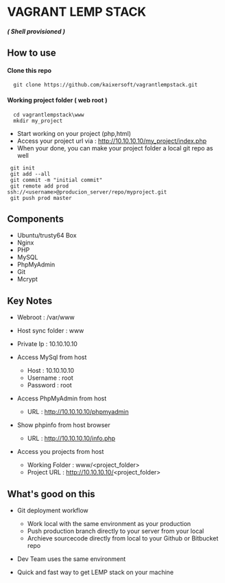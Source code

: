 # VAGRANT LEMP STACK
##### ( Shell provisioned  )

## How to use

#### Clone this repo
 ```
   git clone https://github.com/kaixersoft/vagrantlempstack.git
 ```

#### Working project folder ( web root )
 ```
   cd vagrantlempstack\www
   mkdir my_project	
 ```
   * Start working on your project (php,html)
   * Access your project url via : http://10.10.10.10/my_project/index.php
   * When your done, you can make your project folder a local git repo as well
 ```
  git init
  git add --all
  git commit -m "initial commit"
  git remote add prod ssh://<username>@producion_server/repo/myproject.git
  git push prod master
 ```

## Components

  * Ubuntu/trusty64  Box
  * Nginx
  * PHP
  * MySQL
  * PhpMyAdmin
  * Git
  * Mcrypt

## Key Notes

  * Webroot : /var/www
  * Host sync folder : www
  * Private Ip : 10.10.10.10

  * Access MySql from host
    * Host : 10.10.10.10
    * Username : root
    * Password : root

  * Access PhpMyAdmin from host
    * URL : http://10.10.10.10/phpmyadmin

  * Show phpinfo from host browser
    * URL : http://10.10.10.10/info.php

  * Access you projects from host
    * Working Folder : www/<project_folder>
    * Project URL : http://10.10.10.10/<project_folder>


## What's good on this
  * Git deployment workflow
    * Work local  with the same environment as your production
    * Push production branch directly to your server from your local
    * Archieve sourcecode directly from local to your Github or Bitbucket repo

  * Dev Team uses the same environment
  * Quick and fast way to get LEMP stack on your machine


